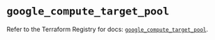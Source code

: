 # `google_compute_target_pool`

Refer to the Terraform Registry for docs: [`google_compute_target_pool`](https://registry.terraform.io/providers/hashicorp/google/6.49.0/docs/resources/compute_target_pool).

